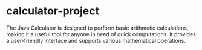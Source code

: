 # calculator-project
The Java Calculator is designed to perform basic arithmetic calculations, making it a useful tool for anyone in need of quick computations. It provides a user-friendly interface and supports various mathematical operations.
